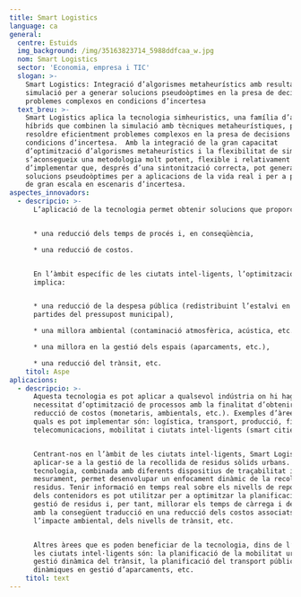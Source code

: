```yaml
---
title: Smart Logistics
language: ca
general:
  centre: Estuids
  img_background: /img/35163823714_5988ddfcaa_w.jpg
  nom: Smart Logistics
  sector: 'Economia, empresa i TIC'
  slogan: >-
    Smart Logistics: Integració d’algorismes metaheurístics amb resultats de
    simulació per a generar solucions pseudoòptimes en la presa de decisions en
    problemes complexos en condicions d’incertesa
  text_breu: >-
    Smart Logistics aplica la tecnologia simheuristics, una família d’algorismes
    híbrids que combinen la simulació amb tècniques metaheurístiques, per tal de
    resoldre eficientment problemes complexos en la presa de decisions en
    condicions d’incertesa.  Amb la integració de la gran capacitat
    d’optimització d’algorismes metaheurístics i la flexibilitat de simulació
    s’aconsegueix una metodologia molt potent, flexible i relativament fàcil
    d’implementar que, després d’una sintonització correcta, pot generar
    solucions pseudoòptimes per a aplicacions de la vida real i per a problemes
    de gran escala en escenaris d’incertesa.
aspectes_innovadors:
  - descripcio: >-
      L’aplicació de la tecnologia permet obtenir solucions que proporcionin:


      * una reducció dels temps de procés i, en conseqüència,

      * una reducció de costos.


      En l’àmbit específic de les ciutats intel·ligents, l’optimització també
      implica:


      * una reducció de la despesa pública (redistribuint l’estalvi en altres
      partides del pressupost municipal),

      * una millora ambiental (contaminació atmosfèrica, acústica, etc.),

      * una millora en la gestió dels espais (aparcaments, etc.),

      * una reducció del trànsit, etc.
    titol: Aspe
aplicacions:
  - descripcio: >-
      Aquesta tecnologia es pot aplicar a qualsevol indústria on hi hagi una
      necessitat d’optimització de processos amb la finalitat d’obtenir una
      reducció de costos (monetaris, ambientals, etc.). Exemples d’àrees en les
      quals es pot implementar són: logística, transport, producció, finances,
      telecomunicacions, mobilitat i ciutats intel·ligents (smart cities).


      Centrant-nos en l’àmbit de les ciutats intel·ligents, Smart Logistics pot
      aplicar-se a la gestió de la recollida de residus sòlids urbans. La
      tecnologia, combinada amb diferents dispositius de traçabilitat i de
      mesurament, permet desenvolupar un enfocament dinàmic de la recollida de
      residus. Tenir informació en temps real sobre els nivells de reposició
      dels contenidors es pot utilitzar per a optimitzar la planificació de
      gestió de residus i, per tant, millorar els temps de càrrega i descàrrega,
      amb la consegüent traducció en una reducció dels costos associats, de
      l’impacte ambiental, dels nivells de trànsit, etc.


      Altres àrees que es poden beneficiar de la tecnologia, dins de l’àmbit de
      les ciutats intel·ligents són: la planificació de la mobilitat urbana, la
      gestió dinàmica del trànsit, la planificació del transport públic, les
      dinàmiques en gestió d’aparcaments, etc.
    titol: text
---
```



